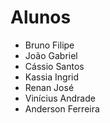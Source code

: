# Alunos

- Bruno Filipe
- João Gabriel
- Cássio Santos
- Kassia Ingrid
- Renan José
- Vinícius Andrade
- Anderson Ferreira
